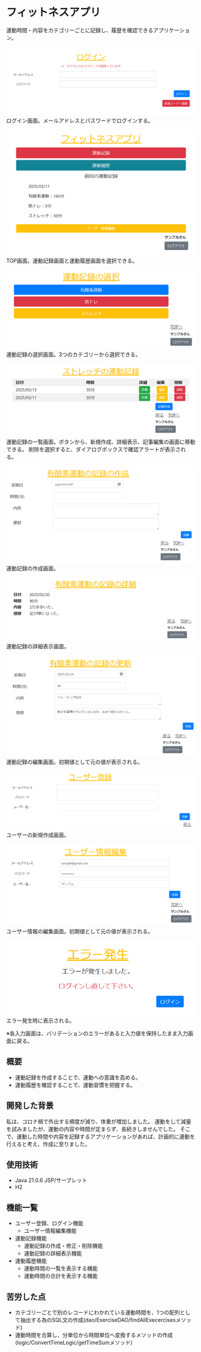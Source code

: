 # フィットネスアプリ

運動時間・内容をカテゴリーごとに記録し、履歴を確認できるアプリケーション。

![ログイン画面](image/login.png)
ログイン画面。メールアドレスとパスワードでログインする。

![トップ画面](image/top.png)
TOP画面。運動記録画面と運動履歴画面を選択できる。

![運動記録の選択画面](image/select.png)
運動記録の選択画面。3つのカテゴリーから選択できる。

![運動記録一覧画面](image/exercise.png)
運動記録の一覧画面。ボタンから、新規作成、詳細表示、記事編集の画面に移動できる。
削除を選択すると、ダイアログボックスで確認アラートが表示される。

![運動記録の作成画面](image/exercise_create.png)
運動記録の作成画面。

![運動記録の作成画面](image/exercise_confirm.png)
運動記録の詳細表示画面。

![運動記録の編集画面](image/exercise_update.png)
運動記録の編集画面。初期値として元の値が表示される。

![ユーザー新規作成画面](image/user_create.png)
ユーザーの新規作成画面。

![ユーザー情報編集画面](image/user_update.png)
ユーザー情報の編集画面。初期値として元の値が表示される。

![エラー画面](image/error.png)
エラー発生時に表示される。

※各入力画面は、バリデーションのエラーがあると入力値を保持したまま入力画面に戻る。

## 概要

  - 運動記録を作成することで、運動への意識を高める。
  - 運動履歴を確認することで、運動習慣を把握する。

## 開発した背景

私は、コロナ禍で外出する頻度が減り、体重が増加しました。
運動をして減量を試みましたが、運動の内容や時間が定まらず、長続きしませんでした。
そこで、運動した時間や内容を記録するアプリケーションがあれば、計画的に運動を行えると考え、作成に至りました。

## 使用技術

  - Java 21.0.6 JSP/サーブレット
  - H2

## 機能一覧

  - ユーザー登録、ログイン機能
    - ユーザー情報編集機能
  - 運動記録機能
    - 運動記録の作成・修正・削除機能
    - 運動記録の詳細表示機能
  - 運動履歴機能
    - 運動時間の一覧を表示する機能
    - 運動時間の合計を表示する機能

## 苦労した点

  - カテゴリーごとで別のレコードにわかれている運動時間を、1つの配列として抽出する為のSQL文の作成(dao/ExerciseDAO/findAllExecercisesメソッド)
  - 運動時間を合算し、分単位から時間単位へ変換するメソッドの作成(logic/ConvertTimeLogic/getTimeSumメソッド)
